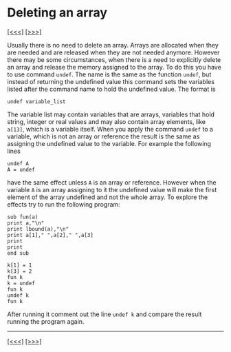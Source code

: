 # Deleting an array

[\[\<\<\<\]](ug_9.7.2.md) [\[\>\>\>\]](ug_9.8.md)

Usually there is no need to delete an array. Arrays are allocated when
they are needed and are released when they are not needed anymore.
However there may be some circumstances, when there is a need to
explicitly delete an array and release the memory assigned to the array.
To do this you have to use command `undef`. The name is the same as the
function `undef`, but instead of returning the undefined value this
command sets the variables listed after the command name to hold the
undefined value. The format is

    undef variable_list

The variable list may contain variables that are arrays, variables that
hold string, integer or real values and may also contain array elements,
like `a[13]`, which is a variable itself. When you apply the command
`undef` to a variable, which is not an array or reference the result is
the same as assigning the undefined value to the variable. For example
the following lines

    undef A
    A = undef 

have the same effect unless `A` is an array or reference. However when
the variable `A` is an array assigning to it the undefined value will
make the first element of the array undefined and not the whole array.
To explore the effects try to run the following program:

    sub fun(a)
    print a,"\n"
    print lbound(a),"\n"
    print a[1]," ",a[2]," ",a[3]
    print
    print
    end sub
    
    k[1] = 1
    k[3] = 2
    fun k
    k = undef
    fun k
    undef k
    fun k

After running it comment out the line `undef k` and compare the result
running the program again.

-----

[\[\<\<\<\]](ug_9.7.2.md) [\[\>\>\>\]](ug_9.8.md)
